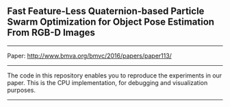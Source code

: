 ## Fast Feature-Less Quaternion-based Particle Swarm Optimization for Object Pose Estimation From RGB-D Images

- - - -
Paper:
http://www.bmva.org/bmvc/2016/papers/paper113/
- - - -

The code in this repository enables you to reproduce the experiments in our paper.
This is the CPU implementation, for debugging and visualization purposes.

- - - -



